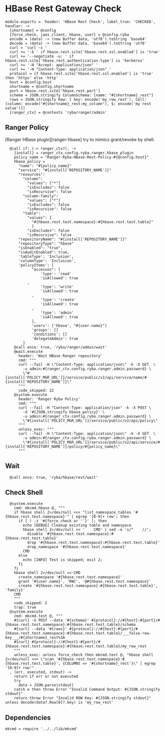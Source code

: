 
# HBase Rest Gateway Check

    module.exports =  header: 'HBase Rest Check', label_true: 'CHECKED', handler: ->
      {shortname} = @config
      {force_check, jaas_client, hbase, user} = @config.ryba
      encode = (data) -> (new Buffer data, 'utf8').toString 'base64'
      decode = (data) -> (new Buffer data, 'base64').toString 'utf8'
      curl = 'curl -s '
      curl += '-k ' if hbase.rest.site['hbase.rest.ssl.enabled'] is 'true'
      curl += '--negotiate -u: ' if hbase.rest.site['hbase.rest.authentication.type'] is 'kerberos'
      curl += '-H "Accept: application/json" '
      curl += '-H "Content-Type: application/json" '
      protocol = if hbase.rest.site['hbase.rest.ssl.enabled'] is 'true' then 'https' else 'http'
      host = @config.host
      shortname = @config.shortname
      port = hbase.rest.site['hbase.rest.port']
      schema = JSON.stringify ColumnSchema: [name: "#{shortname}_rest"]
      rows = JSON.stringify Row: [ key: encode('my_row_rest'), Cell: [column: encode("#{shortname}_rest:my_column"), $: encode('my rest value')]]
      [ranger_ctx] = @contexts 'ryba/ranger/admin'

## Ranger Policy
[Ranger HBase plugin][ranger-hbase] try to mimics grant/revoke by shell.

      @call if: (-> ranger_ctx?), ->
        {install} = ranger_ctx.config.ryba.ranger.hbase_plugin
        policy_name = "Ranger-Ryba-HBase-Rest-Policy-#{@config.host}"
        hbase_policy =
          "name": "#{policy_name}"
          "service": "#{install['REPOSITORY_NAME']}"
          "resources":
            "column":
              "values": ["*"]
              "isExcludes": false
              "isRecursive": false
            "column-family":
              "values": ["*"]
              "isExcludes": false
              "isRecursive": false
            "table":
              "values": [
                "#{hbase.rest.test.namespace}:#{hbase.rest.test.table}"
                ]
              "isExcludes": false
              "isRecursive": false
          "repositoryName": "#{install['REPOSITORY_NAME']}"
          "repositoryType": "hbase"
          "isEnabled": "true",
          "isAuditEnabled": true,
          'tableType': 'Inclusion',
          'columnType': 'Inclusion',
          'policyItems': [
          		"accesses": [
          			'type': 'read'
          			'isAllowed': true
              ,
          			'type': 'write'
          			'isAllowed': true
          		,
          			'type': 'create'
          			'isAllowed': true
          		,
          			'type': 'admin'
          			'isAllowed': true
          		],
          		'users': ['hbase', "#{user.name}"]
          		'groups': []
          		'conditions': []
          		'delegateAdmin': true
            ]
        @call once: true, 'ryba/ranger/admin/wait'
        @wait.execute
          header: 'Wait HBase Ranger repository'
          cmd: """
          curl --fail -H \"Content-Type: application/json\" -k -X GET  \
            -u admin:#{ranger_ctx.config.ryba.ranger.admin.password} \
            \"#{install['POLICY_MGR_URL']}/service/public/v2/api/service/name/#{install['REPOSITORY_NAME']}\"
          """
          code_skipped: 22
        @system.execute
          header: 'Ranger Ryba Policy'
          cmd: """
          curl --fail -H "Content-Type: application/json" -k -X POST \
            -d '#{JSON.stringify hbase_policy}' \
            -u admin:#{ranger_ctx.config.ryba.ranger.admin.password} \
            \"#{install['POLICY_MGR_URL']}/service/public/v2/api/policy\"
          """
          unless_exec: """
          curl --fail -H \"Content-Type: application/json\" -k -X GET  \
            -u admin:#{ranger_ctx.config.ryba.ranger.admin.password} \
            \"#{install['POLICY_MGR_URL']}/service/public/v2/api/service/#{install['REPOSITORY_NAME']}/policy/#{policy_name}\"
          """

## Wait

      @call once: true, 'ryba/hbase/rest/wait'

## Check Shell

      @system.execute
        cmd: mkcmd.hbase @, """
        if hbase shell 2>/dev/null <<< "list_namespace_tables '#{hbase.rest.test.namespace}'" | egrep '[0-9]+ row'; then
          if [ ! -z '#{force_check or ''}' ]; then
            echo [DEBUG] Cleanup existing table and namespace
            hbase shell 2>/dev/null << '    CMD' | sed -e 's/^    //';
              disable '#{hbase.rest.test.namespace}:#{hbase.rest.test.table}'
              drop '#{hbase.rest.test.namespace}:#{hbase.rest.test.table}'
              drop_namespace '#{hbase.rest.test.namespace}'
            CMD
          else
            echo [INFO] Test is skipped; exit 2;
          fi
        fi
        hbase shell 2>/dev/null <<-CMD
          create_namespace '#{hbase.rest.test.namespace}'
          grant '#{user.name}', 'RWC', '@#{hbase.rest.test.namespace}'
          create '#{hbase.rest.test.namespace}:#{hbase.rest.test.table}', 'family1'
        CMD
        """
        code_skipped: 2
        trap: true
      @system.execute
        cmd: mkcmd.test @, """
        #{curl} -X POST --data '#{schema}' #{protocol}://#{host}:#{port}/#{hbase.rest.test.namespace}:#{hbase.rest.test.table}/schema
        #{curl} --data '#{rows}' #{protocol}://#{host}:#{port}/#{hbase.rest.test.namespace}:#{hbase.rest.test.table}/___false-row-key___/#{shortname}_rest%3A
        #{curl} #{protocol}://#{host}:#{port}/#{hbase.rest.test.namespace}:#{hbase.rest.test.table}/my_row_rest
        """
        unless_exec: unless force_check then mkcmd.test @, "hbase shell 2>/dev/null <<< \"scan '#{hbase.rest.test.namespace}:#{hbase.rest.test.table}', {COLUMNS => '#{shortname}_rest'}\" | egrep '[0-9]+ row'"
      , (err, executed, stdout) ->
        return if err or not executed
        try
          data = JSON.parse(stdout)
        catch e then throw Error "Invalid Command Output: #{JSON.stringify stdout}"
        return throw Error "Invalid ROW Key: #{JSON.stringify stdout}" unless decode(data?.Row[0]?.key) is 'my_row_rest'

## Dependencies

    mkcmd = require '../../lib/mkcmd'

